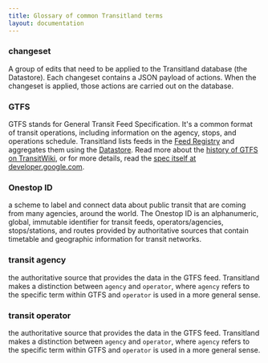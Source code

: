 ```yaml
---
title: Glossary of common Transitland terms
layout: documentation
---
```


### changeset
A group of edits that need to be applied to the Transitland database (the Datastore). Each changeset contains a JSON payload of actions. When the changeset is applied, those actions are carried out on the database.

### GTFS
GTFS stands for General Transit Feed Specification. It's a common format of transit operations, including information on the agency, stops, and operations schedule. Transitland lists feeds in the [Feed Registry](/how-it-works/feed-registry/) and aggregates them using the [Datastore](/how-it-works/datastore/). Read more about the [history of GTFS on TransitWiki](http://www.transitwiki.org/TransitWiki/index.php?title=General_Transit_Feed_Specification), or for more details, read the [spec itself at developer.google.com](https://developers.google.com/transit/gtfs/reference).

### Onestop ID
a scheme to label and connect data about public transit that are coming from many agencies, around the world. The Onestop ID is an alphanumeric, global, immutable identifier for transit feeds, operators/agencies, stops/stations, and routes provided by authoritative sources that contain timetable and geographic information for transit networks.

### transit agency
the authoritative source that provides the data in the GTFS feed. Transitland makes a distinction between `agency` and `operator`, where `agency` refers to the specific term within GTFS and `operator` is used in a more general sense.

### transit operator
the authoritative source that provides the data in the GTFS feed. Transitland makes a distinction between `agency` and `operator`, where `agency` refers to the specific term within GTFS and `operator` is used in a more general sense.
